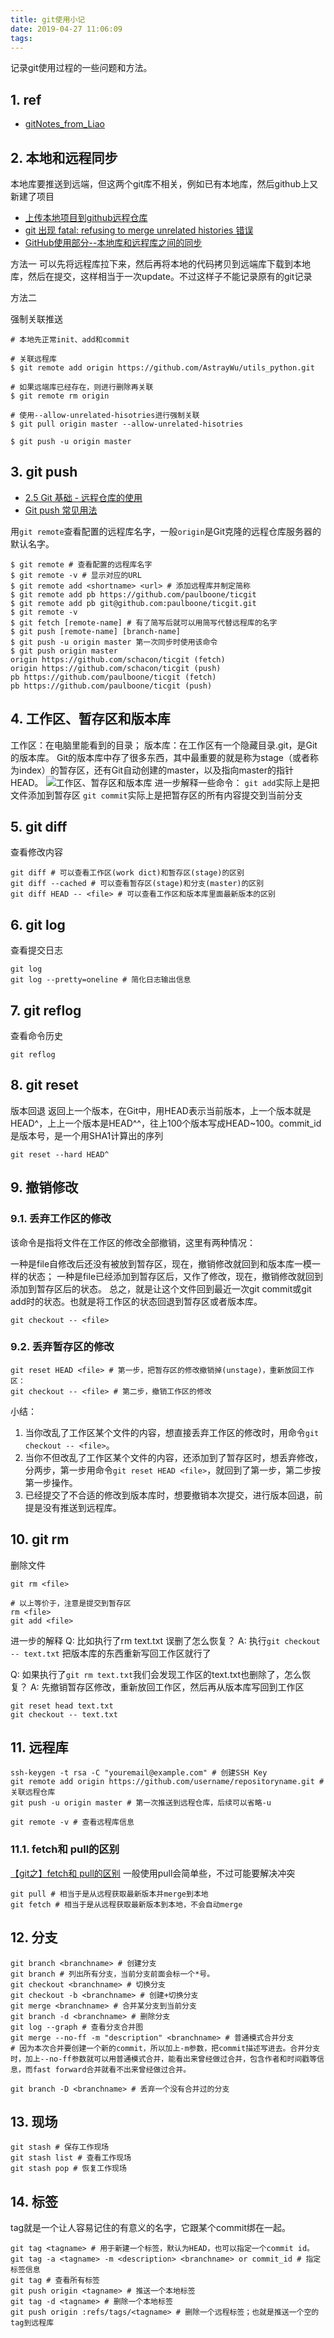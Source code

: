 ```yaml
---
title: git使用小记
date: 2019-04-27 11:06:09
tags:
---
```


记录git使用过程的一些问题和方法。

## 1. ref

- [gitNotes_from_Liao](https://github.com/hongiii/gitNotes_from_Liao)

## 2. 本地和远程同步

本地库要推送到远端，但这两个git库不相关，例如已有本地库，然后github上又新建了项目

- [上传本地项目到github远程仓库](https://blog.csdn.net/guotingting923/article/details/80162896)
- [git 出现 fatal: refusing to merge unrelated histories 错误](https://www.centos.bz/2018/03/git-%E5%87%BA%E7%8E%B0-fatal-refusing-to-merge-unrelated-histories-%E9%94%99%E8%AF%AF/)
- [GitHub使用部分--本地库和远程库之间的同步](https://www.jianshu.com/p/71e8dbd14b30)

方法一
可以先将远程库拉下来，然后再将本地的代码拷贝到远端库下载到本地库，然后在提交，这样相当于一次update。不过这样子不能记录原有的git记录

方法二

强制关联推送

```shell
# 本地先正常init、add和commit

# 关联远程库
$ git remote add origin https://github.com/AstrayWu/utils_python.git

# 如果远端库已经存在，则进行删除再关联
$ git remote rm origin

# 使用--allow-unrelated-hisotries进行强制关联
$ git pull origin master --allow-unrelated-hisotries

$ git push -u origin master
```

## 3. git push

- [2.5 Git 基础 - 远程仓库的使用](https://git-scm.com/book/zh/v2/Git-%E5%9F%BA%E7%A1%80-%E8%BF%9C%E7%A8%8B%E4%BB%93%E5%BA%93%E7%9A%84%E4%BD%BF%E7%94%A8)
- [Git push 常见用法](https://www.cnblogs.com/qianqiannian/p/6008140.html)

用`git remote`查看配置的远程库名字，一般`origin`是Git克隆的远程仓库服务器的默认名字。

```shell
$ git remote # 查看配置的远程库名字
$ git remote -v # 显示对应的URL
$ git remote add <shortname> <url> # 添加远程库并制定简称
$ git remote add pb https://github.com/paulboone/ticgit
$ git remote add pb git@github.com:paulboone/ticgit.git
$ git remote -v
$ git fetch [remote-name] # 有了简写后就可以用简写代替远程库的名字
$ git push [remote-name] [branch-name]
$ git push -u origin master 第一次同步时使用该命令
$ git push origin master
origin https://github.com/schacon/ticgit (fetch)
origin https://github.com/schacon/ticgit (push)
pb https://github.com/paulboone/ticgit (fetch)
pb https://github.com/paulboone/ticgit (push)
```

## 4. 工作区、暂存区和版本库

工作区：在电脑里能看到的目录； 版本库：在工作区有一个隐藏目录.git，是Git的版本库。 Git的版本库中存了很多东西，其中最重要的就是称为stage（或者称为index）的暂存区，还有Git自动创建的master，以及指向master的指针HEAD。
![工作区、暂存区和版本库](git使用小记/2019-04-28-00-01-11.png)
进一步解释一些命令：
`git add`实际上是把文件添加到暂存区
`git commit`实际上是把暂存区的所有内容提交到当前分支

## 5. git diff

查看修改内容

```shell
git diff # 可以查看工作区(work dict)和暂存区(stage)的区别
git diff --cached # 可以查看暂存区(stage)和分支(master)的区别
git diff HEAD -- <file> # 可以查看工作区和版本库里面最新版本的区别
```

## 6. git log

查看提交日志

```shell
git log
git log --pretty=oneline # 简化日志输出信息
```

## 7. git reflog

查看命令历史

```shell
git reflog
```

## 8. git reset

版本回退
返回上一个版本，在Git中，用HEAD表示当前版本，上一个版本就是HEAD^，上上一个版本是HEAD^^，往上100个版本写成HEAD~100。commit_id是版本号，是一个用SHA1计算出的序列

```shell
git reset --hard HEAD^
```

## 9. 撤销修改

### 9.1. 丢弃工作区的修改

该命令是指将文件在工作区的修改全部撤销，这里有两种情况：

一种是file自修改后还没有被放到暂存区，现在，撤销修改就回到和版本库一模一样的状态；
一种是file已经添加到暂存区后，又作了修改，现在，撤销修改就回到添加到暂存区后的状态。
总之，就是让这个文件回到最近一次git commit或git add时的状态。也就是将工作区的状态回退到暂存区或者版本库。

```shell
git checkout -- <file>
```

### 9.2. 丢弃暂存区的修改

```shell
git reset HEAD <file> # 第一步，把暂存区的修改撤销掉(unstage)，重新放回工作区：
git checkout -- <file> # 第二步，撤销工作区的修改
```

小结：

1. 当你改乱了工作区某个文件的内容，想直接丢弃工作区的修改时，用命令`git checkout -- <file>`。
2. 当你不但改乱了工作区某个文件的内容，还添加到了暂存区时，想丢弃修改，分两步，第一步用命令`git reset HEAD <file>`，就回到了第一步，第二步按第一步操作。
3. 已经提交了不合适的修改到版本库时，想要撤销本次提交，进行版本回退，前提是没有推送到远程库。

## 10. git rm

删除文件

```shell
git rm <file>

# 以上等价于，注意是提交到暂存区
rm <file>
git add <file>
```

进一步的解释
Q: 比如执行了rm text.txt 误删了怎么恢复？
A: 执行`git checkout -- text.txt` 把版本库的东西重新写回工作区就行了

Q: 如果执行了`git rm text.txt`我们会发现工作区的text.txt也删除了，怎么恢复？
A: 先撤销暂存区修改，重新放回工作区，然后再从版本库写回到工作区

```shell
git reset head text.txt
git checkout -- text.txt
```

## 11. 远程库

```shell
ssh-keygen -t rsa -C "youremail@example.com" # 创建SSH Key
git remote add origin https://github.com/username/repositoryname.git # 关联远程仓库
git push -u origin master # 第一次推送到远程仓库，后续可以省略-u

git remote -v # 查看远程库信息
```

### 11.1. fetch和 pull的区别

[【git之】fetch和 pull的区别](https://www.cnblogs.com/gyjx2016/p/6822113.html)
一般使用pull会简单些，不过可能要解决冲突

```shell
git pull # 相当于是从远程获取最新版本并merge到本地
git fetch # 相当于是从远程获取最新版本到本地，不会自动merge
```

## 12. 分支

```shell
git branch <branchname> # 创建分支
git branch # 列出所有分支，当前分支前面会标一个*号。
git checkout <branchname> # 切换分支
git checkout -b <branchname> # 创建+切换分支
git merge <branchname> # 合并某分支到当前分支
git branch -d <branchname> # 删除分支
git log --graph # 查看分支合并图
git merge --no-ff -m "description" <branchname> # 普通模式合并分支
# 因为本次合并要创建一个新的commit，所以加上-m参数，把commit描述写进去。合并分支时，加上--no-ff参数就可以用普通模式合并，能看出来曾经做过合并，包含作者和时间戳等信息，而fast forward合并就看不出来曾经做过合并。

git branch -D <branchname> # 丢弃一个没有合并过的分支

```

## 13. 现场

```shell
git stash # 保存工作现场
git stash list # 查看工作现场
git stash pop # 恢复工作现场
```

## 14. 标签

tag就是一个让人容易记住的有意义的名字，它跟某个commit绑在一起。

```shell
git tag <tagname> # 用于新建一个标签，默认为HEAD，也可以指定一个commit id。
git tag -a <tagname> -m <description> <branchname> or commit_id # 指定标签信息
git tag # 查看所有标签
git push origin <tagname> # 推送一个本地标签
git tag -d <tagname> # 删除一个本地标签
git push origin :refs/tags/<tagname> # 删除一个远程标签；也就是推送一个空的tag到远程库
```